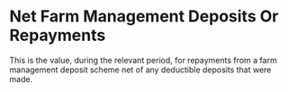 # Net Farm Management Deposits Or Repayments
This is the value, during the relevant period, for repayments from a farm management deposit scheme net of any deductible deposits that were made.